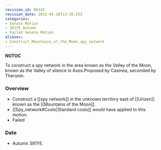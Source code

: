 ```yaml
---
revision_id: 86141
revision_date: 2022-01-28T13:35:25Z
categories:
- Senate Motion
- 381YE Autumn
- Failed Senate Motion
aliases:
- Construct_Mountains_of_the_Moon_spy_network
---
```



__NOTOC__

To construct a spy network in the area known as the Valley of the Moon, known as the Valley of silence in Axos.Proposed by Casinea, seconded by Therunin. 

### Overview
* Construct a [[spy network]] in the unknown territory east of [[Urizen]] known as the [[Mountains of the Moon]].
* [[Spy_network#Costs|Standard costs]] would have applied to this motion.
* Failed

### Date
* Autumn 381YE.
